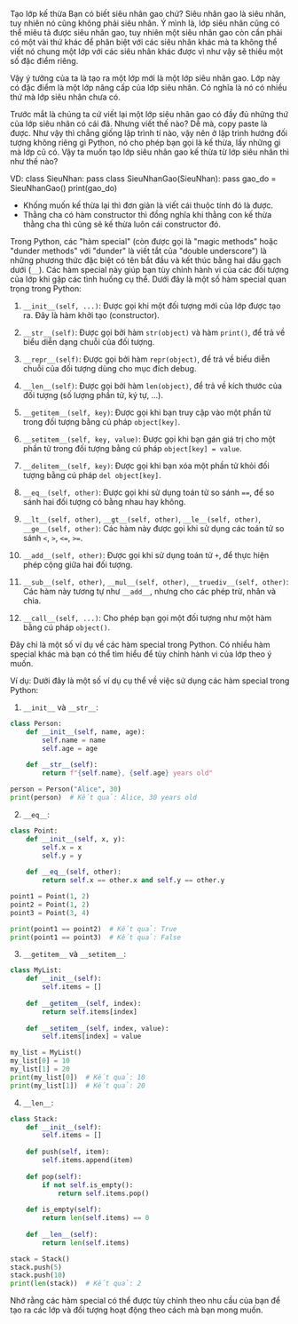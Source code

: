 Tạo lớp kế thừa
Bạn có biết siêu nhân gao chứ? Siêu nhân gao là siêu nhân, tuy nhiên nó cũng không phải siêu nhân. Ý mình là, lớp siêu nhân cũng có thể miêu tả được siêu nhân gao, tuy nhiên một siêu nhân gao còn cần phải có một vài thứ khác để phân biệt với các siêu nhân khác mà ta không thể viết nó chung một lớp với các siêu nhân khác được vì như vậy sẽ thiếu một số đặc điểm riêng.

Vậy ý tưởng của ta là tạo ra một lớp mới là một lớp siêu nhân gao. Lớp này có đặc điểm là một lớp nâng cấp của lớp siêu nhân. Có nghĩa là nó có nhiều thứ mà lớp siêu nhân chưa có.

Trước mắt là chúng ta cứ viết lại một lớp siêu nhân gao có đầy đủ những thứ của lớp siêu nhân có cái đã. Nhưng viết thế nào? Dễ mà, copy paste là được. Như vậy thì chẳng giống lập trình tí nào, vậy nên ở lập trình hướng đối tượng không riêng gì Python, nó cho phép bạn gọi là kế thừa, lấy những gì mà lớp cũ có. Vậy ta muốn tạo lớp siêu nhân gao kế thừa từ lớp siêu nhân thì như thế nào?

VD:
class SieuNhan:
    pass
class SieuNhanGao(SieuNhan):
    pass
gao_do = SieuNhanGao()
print(gao_do)

- Khống muốn kế thừa lại thì đơn giản là viết cái thuộc tính đó là được.
- Thằng cha có hàm constructor thì đồng nghĩa khi thằng con kế thừa thằng cha thì cũng sẽ kế thừa luôn cái constructor đó.



Trong Python, các "hàm special" (còn được gọi là "magic methods" hoặc "dunder methods" với "dunder" là viết tắt của "double underscore") là những phương thức đặc biệt có tên bắt đầu và kết thúc bằng hai dấu gạch dưới (`__`). Các hàm special này giúp bạn tùy chỉnh hành vi của các đối tượng của lớp khi gặp các tình huống cụ thể. Dưới đây là một số hàm special quan trọng trong Python:

1. `__init__(self, ...)`: Được gọi khi một đối tượng mới của lớp được tạo ra. Đây là hàm khởi tạo (constructor).

2. `__str__(self)`: Được gọi bởi hàm `str(object)` và hàm `print()`, để trả về biểu diễn dạng chuỗi của đối tượng.

3. `__repr__(self)`: Được gọi bởi hàm `repr(object)`, để trả về biểu diễn chuỗi của đối tượng dùng cho mục đích debug.

4. `__len__(self)`: Được gọi bởi hàm `len(object)`, để trả về kích thước của đối tượng (số lượng phần tử, ký tự, ...).

5. `__getitem__(self, key)`: Được gọi khi bạn truy cập vào một phần tử trong đối tượng bằng cú pháp `object[key]`.

6. `__setitem__(self, key, value)`: Được gọi khi bạn gán giá trị cho một phần tử trong đối tượng bằng cú pháp `object[key] = value`.

7. `__delitem__(self, key)`: Được gọi khi bạn xóa một phần tử khỏi đối tượng bằng cú pháp `del object[key]`.

8. `__eq__(self, other)`: Được gọi khi sử dụng toán tử so sánh `==`, để so sánh hai đối tượng có bằng nhau hay không.

9. `__lt__(self, other)`, `__gt__(self, other)`, `__le__(self, other)`, `__ge__(self, other)`: Các hàm này được gọi khi sử dụng các toán tử so sánh `<`, `>`, `<=`, `>=`.

10. `__add__(self, other)`: Được gọi khi sử dụng toán tử `+`, để thực hiện phép cộng giữa hai đối tượng.

11. `__sub__(self, other)`, `__mul__(self, other)`, `__truediv__(self, other)`: Các hàm này tương tự như `__add__`, nhưng cho các phép trừ, nhân và chia.

12. `__call__(self, ...)`: Cho phép bạn gọi một đối tượng như một hàm bằng cú pháp `object()`.

Đây chỉ là một số ví dụ về các hàm special trong Python. Có nhiều hàm special khác mà bạn có thể tìm hiểu để tùy chỉnh hành vi của lớp theo ý muốn.


Ví dụ:
Dưới đây là một số ví dụ cụ thể về việc sử dụng các hàm special trong Python:

1. `__init__` và `__str__`:

```python
class Person:
    def __init__(self, name, age):
        self.name = name
        self.age = age
    
    def __str__(self):
        return f"{self.name}, {self.age} years old"

person = Person("Alice", 30)
print(person)  # Kết quả: Alice, 30 years old
```

2. `__eq__`:

```python
class Point:
    def __init__(self, x, y):
        self.x = x
        self.y = y
    
    def __eq__(self, other):
        return self.x == other.x and self.y == other.y

point1 = Point(1, 2)
point2 = Point(1, 2)
point3 = Point(3, 4)

print(point1 == point2)  # Kết quả: True
print(point1 == point3)  # Kết quả: False
```

3. `__getitem__` và `__setitem__`:

```python
class MyList:
    def __init__(self):
        self.items = []
    
    def __getitem__(self, index):
        return self.items[index]
    
    def __setitem__(self, index, value):
        self.items[index] = value

my_list = MyList()
my_list[0] = 10
my_list[1] = 20
print(my_list[0])  # Kết quả: 10
print(my_list[1])  # Kết quả: 20
```

4. `__len__`:

```python
class Stack:
    def __init__(self):
        self.items = []
    
    def push(self, item):
        self.items.append(item)
    
    def pop(self):
        if not self.is_empty():
            return self.items.pop()
    
    def is_empty(self):
        return len(self.items) == 0
    
    def __len__(self):
        return len(self.items)

stack = Stack()
stack.push(5)
stack.push(10)
print(len(stack))  # Kết quả: 2
```

Nhớ rằng các hàm special có thể được tùy chỉnh theo nhu cầu của bạn để tạo ra các lớp và đối tượng hoạt động theo cách mà bạn mong muốn.
